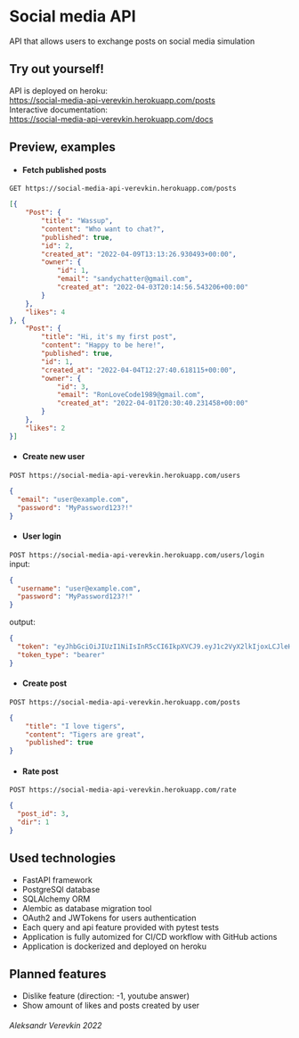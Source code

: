 # Social media API
API that allows users to exchange posts on
social media simulation

## Try out yourself!
API is deployed on heroku: <br/>
https://social-media-api-verevkin.herokuapp.com/posts <br/>
Interactive documentation: <br/>
https://social-media-api-verevkin.herokuapp.com/docs

## Preview, examples
- #### Fetch published posts <br/>
```GET https://social-media-api-verevkin.herokuapp.com/posts```
```json
[{
    "Post": {
        "title": "Wassup",
        "content": "Who want to chat?",
        "published": true,
        "id": 2,
        "created_at": "2022-04-09T13:13:26.930493+00:00",
        "owner": {
            "id": 1,
            "email": "sandychatter@gmail.com",
            "created_at": "2022-04-03T20:14:56.543206+00:00"
        }
    },
    "likes": 4
}, {
    "Post": {
        "title": "Hi, it's my first post",
        "content": "Happy to be here!",
        "published": true,
        "id": 1,
        "created_at": "2022-04-04T12:27:40.618115+00:00",
        "owner": {
            "id": 3,
            "email": "RonLoveCode1989@gmail.com",
            "created_at": "2022-04-01T20:30:40.231458+00:00"
        }
    },
    "likes": 2
}]
```
- #### Create new user <br/>
```POST https://social-media-api-verevkin.herokuapp.com/users``` 
```json
{
  "email": "user@example.com",
  "password": "MyPassword123?!"
}
```
- #### User login <br/>
```POST https://social-media-api-verevkin.herokuapp.com/users/login```<br/>
input:
```json
{
  "username": "user@example.com",
  "password": "MyPassword123?!"
}
```
output:
```json
{
  "token": "eyJhbGciOiJIUzI1NiIsInR5cCI6IkpXVCJ9.eyJ1c2VyX2lkIjoxLCJleHAiOjE2NDk1MTc0MTJ9.uIbF5LHfy_AJZ2SLhCTvEXlhMtMLDjUhc9ROsiKypDo",
  "token_type": "bearer"
}
```
- #### Create post <br/>
```POST https://social-media-api-verevkin.herokuapp.com/posts```<br/>
```json
{
    "title": "I love tigers",
    "content": "Tigers are great",
    "published": true
}
```
- #### Rate post <br/>
```POST https://social-media-api-verevkin.herokuapp.com/rate```<br/>
```json
{
  "post_id": 3,
  "dir": 1
}
```


## Used technologies
- FastAPI framework
- PostgreSQl database
- SQLAlchemy ORM
- Alembic as database migration tool
- OAuth2 and JWTokens for users authentication
- Each query and api feature provided with pytest tests
- Application is fully automized for CI/CD workflow with GitHub actions
- Application is dockerized and deployed on heroku

## Planned features
- Dislike feature (direction: -1, youtube answer)
- Show amount of likes and posts created by user

###### *Aleksandr Verevkin 2022*
